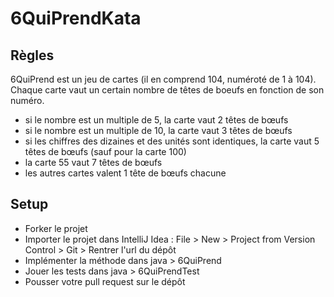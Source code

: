 # 6QuiPrendKata

## Règles
6QuiPrend est un jeu de cartes (il en comprend 104, numéroté de 1 à 104). Chaque carte vaut un certain nombre de têtes de boeufs en fonction de son numéro.
  - si le nombre est un multiple de 5, la carte vaut 2 têtes de bœufs
  - si le nombre est un multiple de 10, la carte vaut 3 têtes de bœufs
  - si les chiffres des dizaines et des unités sont identiques, la carte vaut 5 têtes de bœufs (sauf pour la carte 100)
  - la carte 55 vaut 7 têtes de bœufs
  - les autres cartes valent 1 tête de bœufs chacune
  
## Setup
  - Forker le projet
  - Importer le projet dans IntelliJ Idea : File > New > Project from Version Control > Git > Rentrer l'url du dépôt
  - Implémenter la méthode dans java > 6QuiPrend
  - Jouer les tests dans java > 6QuiPrendTest
  - Pousser votre pull request sur le dépôt
